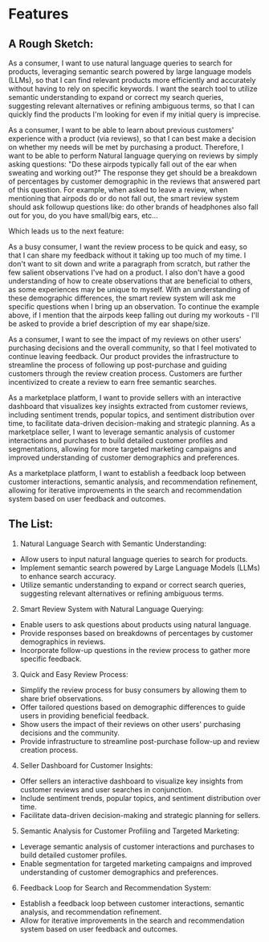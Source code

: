 # Features

## A Rough Sketch:

As a consumer, I want to use natural language queries to search for products, leveraging semantic search powered by large language models (LLMs), so that I can find relevant products more efficiently and accurately without having to rely on specific keywords. I want the search tool to utilize semantic understanding to expand or correct my search queries, suggesting relevant alternatives or refining ambiguous terms, so that I can quickly find the products I'm looking for even if my initial query is imprecise.

As a consumer, I want to be able to learn about previous customers' experience with a product (via reviews), so that I can best make a decision on whether my needs will be met by purchasing a product. Therefore, I want to be able to perform Natural language querying on reviews by simply asking questions: "Do these airpods typically fall out of the ear when sweating and working out?" The response they get should be a breakdown of percentages by customer demographic in the reviews that answered part of this question. For example, when asked to leave a review, when mentioning that airpods do or do not fall out, the smart review system should ask followup questions like: do other brands of headphones also fall out for you, do you have small/big ears, etc...

Which leads us to the next feature:

As a busy consumer, I want the review process to be quick and easy, so that I can share my feedback without it taking up too much of my time. I don't want to sit down and write a paragraph from scratch, but rather the few salient observations I've had on a product. I also don't have a good understanding of how to create observations that are beneficial to others, as some experiences may be unique to myself. With an understanding of these demographic differences, the smart review system will ask me specific questions when I bring up an observation. To continue the example above, if I mention that the airpods keep falling out during my workouts - I'll be asked to provide a brief description of my ear shape/size.

As a consumer, I want to see the impact of my reviews on other users' purchasing decisions and the overall community, so that I feel motivated to continue leaving feedback. Our product provides the infrastructure to streamline the process of following up post-purchase and guiding customers through the review creation process. Customers are further incentivized to create a review to earn free semantic searches.

As a marketplace platform, I want to provide sellers with an interactive dashboard that visualizes key insights extracted from customer reviews, including sentiment trends, popular topics, and sentiment distribution over time, to facilitate data-driven decision-making and strategic planning. As a marketplace seller, I want to leverage semantic analysis of customer interactions and purchases to build detailed customer profiles and segmentations, allowing for more targeted marketing campaigns and improved understanding of customer demographics and preferences.

As a marketplace platform, I want to establish a feedback loop between customer interactions, semantic analysis, and recommendation refinement, allowing for iterative improvements in the search and recommendation system based on user feedback and outcomes.

## The List:

1. Natural Language Search with Semantic Understanding:

- Allow users to input natural language queries to search for products.
- Implement semantic search powered by Large Language Models (LLMs) to enhance search accuracy.
- Utilize semantic understanding to expand or correct search queries, suggesting relevant alternatives or refining ambiguous terms.

2. Smart Review System with Natural Language Querying:

- Enable users to ask questions about products using natural language.
- Provide responses based on breakdowns of percentages by customer demographics in reviews.
- Incorporate follow-up questions in the review process to gather more specific feedback.

3. Quick and Easy Review Process:

- Simplify the review process for busy consumers by allowing them to share brief observations.
- Offer tailored questions based on demographic differences to guide users in providing beneficial feedback.
- Show users the impact of their reviews on other users' purchasing decisions and the community.
- Provide infrastructure to streamline post-purchase follow-up and review creation process.

4. Seller Dashboard for Customer Insights:

- Offer sellers an interactive dashboard to visualize key insights from customer reviews and user searches in conjunction.
- Include sentiment trends, popular topics, and sentiment distribution over time.
- Facilitate data-driven decision-making and strategic planning for sellers.

5. Semantic Analysis for Customer Profiling and Targeted Marketing:

- Leverage semantic analysis of customer interactions and purchases to build detailed customer profiles.
- Enable segmentation for targeted marketing campaigns and improved understanding of customer demographics and preferences.

6. Feedback Loop for Search and Recommendation System:

- Establish a feedback loop between customer interactions, semantic analysis, and recommendation refinement.
- Allow for iterative improvements in the search and recommendation system based on user feedback and outcomes.
